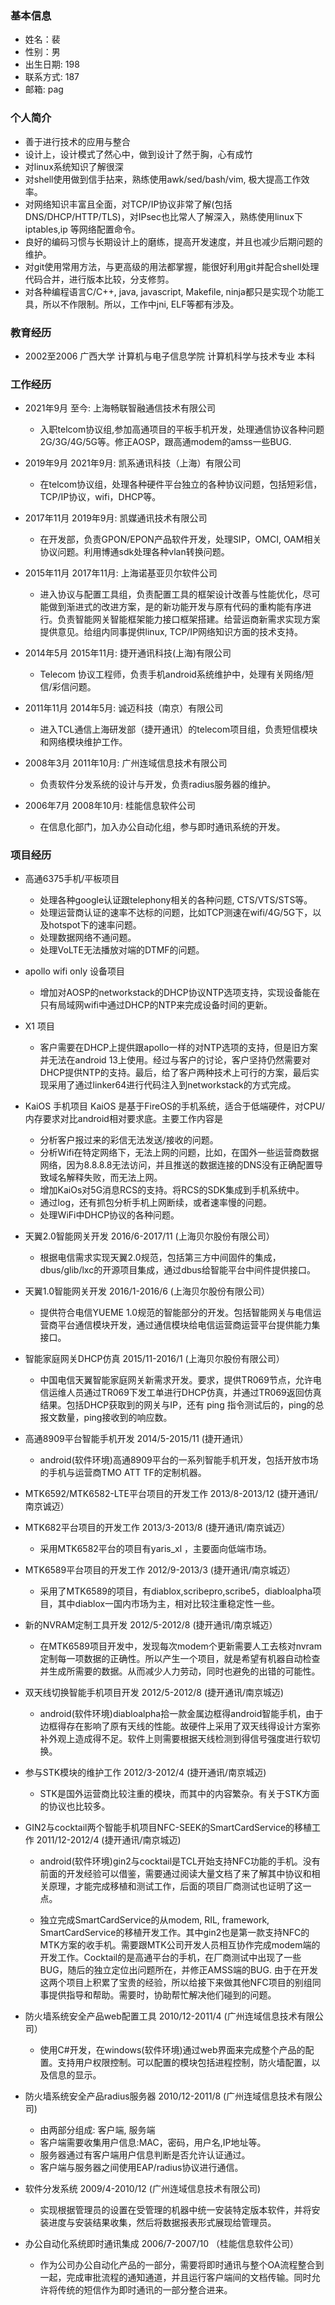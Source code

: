 ### 基本信息
- 姓名：裴
- 性别：男
- 出生日期: 198
- 联系方式: 187
- 邮箱: pag

### 个人简介

- 善于进行技术的应用与整合
- 设计上，设计模式了然心中，做到设计了然于胸，心有成竹
- 对linux系统知识了解很深
- 对shell使用做到信手拈来，熟练使用awk/sed/bash/vim, 极大提高工作效率。
- 对网络知识丰富且全面，对TCP/IP协议非常了解(包括DNS/DHCP/HTTP/TLS)，对IPsec也比常人了解深入，熟练使用linux下iptables,ip 等网络配置命令。
- 良好的编码习惯与长期设计上的磨练，提高开发速度，并且也减少后期问题的维护。
- 对git使用常用方法，与更高级的用法都掌握，能很好利用git并配合shell处理代码合并，进行版本比较，分支修剪。
- 对各种编程语言C/C++, java, javascript, Makefile, ninja都只是实现个功能工具，所以不作限制。所以，工作中jni, ELF等都有涉及。

### 教育经历

- 2002至2006 广西大学 计算机与电子信息学院 计算机科学与技术专业 本科

### 工作经历

- 2021年9月        至今: 上海畅联智融通信技术有限公司
   - 入职telcom协议组,参加高通项目的平板手机开发，处理通信协议各种问题2G/3G/4G/5G等。修正AOSP，跟高通modem的amss一些BUG.

- 2019年9月   2021年9月: 凯系通讯科技（上海）有限公司
   - 在telcom协议组，处理各种硬件平台独立的各种协议问题，包括短彩信，TCP/IP协议，wifi，DHCP等。

- 2017年11月  2019年9月: 凯媒通讯技术有限公司
   - 在开发部，负责GPON/EPON产品软件开发，处理SIP，OMCI, OAM相关协议问题。利用博通sdk处理各种vlan转换问题。

- 2015年11月 2017年11月: 上海诺基亚贝尔软件公司
   - 进入协议与配置工具组，负责配置工具的框架设计改善与性能优化，尽可能做到渐进式的改进方案，是的新功能开发与原有代码的重构能有序进行。负责智能网关智能框架能力接口框架搭建。给营运商新需求实现方案提供意见。给组内同事提供linux, TCP/IP网络知识方面的技术支持。

- 2014年5月   2015年11月: 捷开通讯科技(上海)有限公司
   - Telecom 协议工程师，负责手机android系统维护中，处理有关网络/短信/彩信问题。

- 2011年11月   2014年5月: 诚迈科技（南京）有限公司
   - 进入TCL通信上海研发部（捷开通讯）的telecom项目组，负责短信模块和网络模块维护工作。

- 2008年3月   2011年10月: 广州连域信息技术有限公司
   - 负责软件分发系统的设计与开发，负责radius服务器的维护。

- 2006年7月   2008年10月: 桂能信息软件公司
   - 在信息化部门，加入办公自动化组，参与即时通讯系统的开发。

### 项目经历

- 高通6375手机/平板项目
  - 处理各种google认证跟telephony相关的各种问题, CTS/VTS/STS等。
  - 处理运营商认证的速率不达标的问题，比如TCP测速在wifi/4G/5G下，以及hotspot下的速率问题。
  - 处理数据网络不通问题。
  - 处理VoLTE无法播放对端的DTMF的问题。
 
- apollo wifi only 设备项目
  - 增加对AOSP的networkstack的DHCP协议NTP选项支持，实现设备能在只有局域网wifi中通过DHCP的NTP来完成设备时间的更新。
  
- X1 项目
  - 客户需要在DHCP上提供跟apollo一样的对NTP选项的支持，但是旧方案并无法在android 13上使用。经过与客户的讨论，客户坚持仍然需要对DHCP提供NTP的支持。最后，给了客户两种技术上可行的方案，最后实现采用了通过linker64进行代码注入到networkstack的方式完成。
  
- KaiOS 手机项目
   KaiOS 是基于FireOS的手机系统，适合于低端硬件，对CPU/内存要求对比android相对要求底。主要工作内容是
  - 分析客户报过来的彩信无法发送/接收的问题。
  - 分析Wifi在特定网络下，无法上网的问题，比如，在国外一些运营商数据网络，因为8.8.8.8无法访问，并且推送的数据连接的DNS没有正确配置导致域名解释失败，而无法上网。
  - 增加KaiOs对5G消息RCS的支持。将RCS的SDK集成到手机系统中。
  - 通过log，还有抓包分析手机上网断续，或者速率慢的问题。
  - 处理WiFi中DHCP协议的各种问题。

- 天翼2.0智能网关开发 2016/6-2017/11 (上海贝尔股份有限公司）
  - 根据电信需求实现天翼2.0规范，包括第三方中间固件的集成，dbus/glib/lxc的开源项目集成，通过dbus给智能平台中间件提供接口。

- 天翼1.0智能网关开发 2016/1-2016/6 (上海贝尔股份有限公司）
  - 提供符合电信YUEME 1.0规范的智能部分的开发。包括智能网关与电信运营商平台通信模块开发，通过通信模块给电信运营商运营平台提供能力集接口。

- 智能家庭网关DHCP仿真 2015/11-2016/1 (上海贝尔股份有限公司） 
  - 中国电信天翼智能家庭网关新需求开发。要求，提供TR069节点，允许电信运维人员通过TR069下发工单进行DHCP仿真，并通过TR069返回仿真结果。包括DHCP获取到的网关与IP，还有 ping 指令测试后的，ping的总报文数量，ping接收到的响应数。

- 高通8909平台智能手机开发 2014/5-2015/11 (捷开通讯）
  - android(软件环境)高通8909平台的一系列智能手机开发，包括开放市场的手机与运营商TMO ATT TF的定制机器。

- MTK6592/MTK6582-LTE平台项目的开发工作 2013/8-2013/12 (捷开通讯/南京诚迈）

- MTK682平台项目的开发工作 2013/3-2013/8 (捷开通讯/南京诚迈）
  - 采用MTK6582平台的项目有yaris_xl ，主要面向低端市场。

- MTK6589平台项目的开发工作 2012/9-2013/3 (捷开通讯/南京城迈）
  - 采用了MTK6589的项目，有diablox,scribepro,scribe5，diabloalpha项目，其中diablox一国内市场为主，相对比较注重稳定性一些。

- 新的NVRAM定制工具开发 2012/5-2012/8 (捷开通讯/南京城迈）
  - 在MTK6589项目开发中，发现每次modem个更新需要人工去核对nvram定制每一项数据的正确性。所以产生一个项目，就是希望有机器自动检查并生成所需要的数据。从而减少人力劳动，同时也避免的出错的可能性。

- 双天线切换智能手机项目开发 2012/5-2012/8 (捷开通讯/南京城迈)
  - android(软件环境)diabloalpha拾一款金属边框得android智能手机，由于边框得存在影响了原有天线的性能。故硬件上采用了双天线得设计方案弥补外观上造成得不足。软件上则需要根据天线检测到得信号强度进行软切换。

- 参与STK模块的维护工作 2012/3-2012/4 (捷开通讯/南京城迈)
  - STK是国外运营商比较注重的模块，而其中的内容繁杂。有关于STK方面的协议也比较多。

- GIN2与cocktail两个智能手机项目NFC-SEEK的SmartCardService的移植工作 2011/12-2012/4 (捷开通讯/南京城迈)
  - android(软件环境)gin2与cocktail是TCL开始支持NFC功能的手机。没有前面的开发经验可以借鉴，需要通过阅读大量文档了来了解其中协议和相关原理，才能完成移植和测试工作，后面的项目厂商测试也证明了这一点。

  - 独立完成SmartCardService的从modem, RIL, framework, SmartCardService的移植开发工作。其中gin2也是第一款支持NFC的MTK方案的收手机。需要跟MTK公司开发人员相互协作完成modem端的开发工作。Cocktail的是高通平台的手机，在厂商测试中出现了一些BUG，随后的独立定位出问题所在，并修正AMSS端的BUG. 由于在开发这两个项目上积累了宝贵的经验，所以给接下来做其他NFC项目的别组同事提供指导和帮助。需要时，协助帮忙解决他们碰到的问题。

- 防火墙系统安全产品web配置工具 2010/12-2011/4 (广州连域信息技术有限公司）
  - 使用C#开发，在windows(软件环境)通过web界面来完成整个产品的配置。支持用户权限控制。可以配置的模块包括进程控制，防火墙配置，以及信息的显示。

- 防火墙系统安全产品radius服务器 2010/12-2011/8 (广州连域信息技术有限公司)
  - 由两部分组成: 客户端, 服务端
  - 客户端需要收集用户信息:MAC，密码，用户名,IP地址等。
  - 服务器通过有客户端用户信息判断是否允许认证通过。
  - 客户端与服务器之间使用EAP/radius协议进行通信。

- 软件分发系统 2009/4-2010/12  (广州连域信息技术有限公司)
  - 实现根据管理员的设置在受管理的机器中统一安装特定版本软件，并将安装进度与安装结果收集，然后将数据报表形式展现给管理员。

- 办公自动化系统即时通讯集成 2006/7-2007/10 （桂能信息软件公司）
  - 作为公司办公自动化产品的一部分，需要将即时通讯与整个OA流程整合到一起，完成审批流程的通知通道，并且运行客户端间的文档传输。同时允许将传统的短信作为即时通讯的一部分整合进来。
